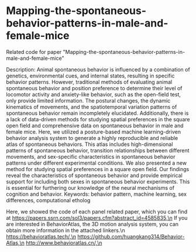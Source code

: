 # Mapping-the-spontaneous-behavior-patterns-in-male-and-female-mice
Related code for paper "Mapping-the-spontaneous-behavior-patterns-in-male-and-female-mice"

Description:
Animal spontaneous behavior is influenced by a combination of genetics, environmental cues, and internal states, resulting in specific behavior patterns. However, traditional methods of evaluating animal spontaneous behavior and position preference to determine their level of locomotor activity and anxiety-like behavior, such as the open-field test, only provide limited information. The postural changes, the dynamic kinematics of movements, and the spatiotemporal variation patterns of spontaneous behavior remain incompletely elucidated. Additionally, there is a lack of data-driven methods for studying spatial preferences in the square open field and comprehensive data on spontaneous behavior in male and female mice. Here, we utilized a posture-based machine learning-driven behavior analysis system to generate a highly reproducible and reliable atlas of spontaneous behaviors. This atlas includes high-dimensional patterns of spontaneous behavior, transition relationships between different movements, and sex-specific characteristics in spontaneous behavior patterns under different experimental conditions. We also presented a new method for studying spatial preferences in a square open field. Our findings reveal the characteristics of spontaneous behavior and provide empirical support for including both sexes in spontaneous behavior experiments. This is essential for furthering our knowledge of the neural mechanisms of cognition and behavior.
Keywords: behavior pattern, machine learning, sex differences, computational etholog

Here, we showed the code of each panel related paper, which you can find at https://papers.ssrn.com/sol3/papers.cfm?abstract_id=4585835,\n
If you are interested in BehaviorAtlas, the 3D motion analysis system, you can obtain more information in the attached linkers.\n
https://behavioratlas.tech/,\n
https://github.com/huangkang314/Behavior-Atlas,\n
http://www.behavioratlas.cn/,\n
